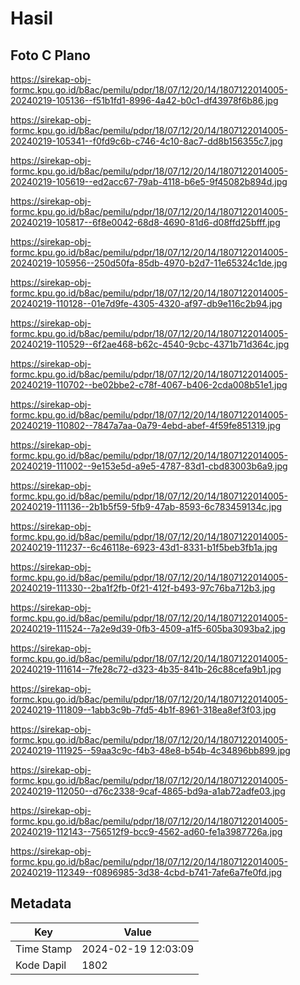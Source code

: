 # Hasil

## Foto C Plano

https://sirekap-obj-formc.kpu.go.id/b8ac/pemilu/pdpr/18/07/12/20/14/1807122014005-20240219-105136--f51b1fd1-8996-4a42-b0c1-df43978f6b86.jpg

https://sirekap-obj-formc.kpu.go.id/b8ac/pemilu/pdpr/18/07/12/20/14/1807122014005-20240219-105341--f0fd9c6b-c746-4c10-8ac7-dd8b156355c7.jpg

https://sirekap-obj-formc.kpu.go.id/b8ac/pemilu/pdpr/18/07/12/20/14/1807122014005-20240219-105619--ed2acc67-79ab-4118-b6e5-9f45082b894d.jpg

https://sirekap-obj-formc.kpu.go.id/b8ac/pemilu/pdpr/18/07/12/20/14/1807122014005-20240219-105817--6f8e0042-68d8-4690-81d6-d08ffd25bfff.jpg

https://sirekap-obj-formc.kpu.go.id/b8ac/pemilu/pdpr/18/07/12/20/14/1807122014005-20240219-105956--250d50fa-85db-4970-b2d7-11e65324c1de.jpg

https://sirekap-obj-formc.kpu.go.id/b8ac/pemilu/pdpr/18/07/12/20/14/1807122014005-20240219-110128--01e7d9fe-4305-4320-af97-db9e116c2b94.jpg

https://sirekap-obj-formc.kpu.go.id/b8ac/pemilu/pdpr/18/07/12/20/14/1807122014005-20240219-110529--6f2ae468-b62c-4540-9cbc-4371b71d364c.jpg

https://sirekap-obj-formc.kpu.go.id/b8ac/pemilu/pdpr/18/07/12/20/14/1807122014005-20240219-110702--be02bbe2-c78f-4067-b406-2cda008b51e1.jpg

https://sirekap-obj-formc.kpu.go.id/b8ac/pemilu/pdpr/18/07/12/20/14/1807122014005-20240219-110802--7847a7aa-0a79-4ebd-abef-4f59fe851319.jpg

https://sirekap-obj-formc.kpu.go.id/b8ac/pemilu/pdpr/18/07/12/20/14/1807122014005-20240219-111002--9e153e5d-a9e5-4787-83d1-cbd83003b6a9.jpg

https://sirekap-obj-formc.kpu.go.id/b8ac/pemilu/pdpr/18/07/12/20/14/1807122014005-20240219-111136--2b1b5f59-5fb9-47ab-8593-6c783459134c.jpg

https://sirekap-obj-formc.kpu.go.id/b8ac/pemilu/pdpr/18/07/12/20/14/1807122014005-20240219-111237--6c46118e-6923-43d1-8331-b1f5beb3fb1a.jpg

https://sirekap-obj-formc.kpu.go.id/b8ac/pemilu/pdpr/18/07/12/20/14/1807122014005-20240219-111330--2ba1f2fb-0f21-412f-b493-97c76ba712b3.jpg

https://sirekap-obj-formc.kpu.go.id/b8ac/pemilu/pdpr/18/07/12/20/14/1807122014005-20240219-111524--7a2e9d39-0fb3-4509-a1f5-605ba3093ba2.jpg

https://sirekap-obj-formc.kpu.go.id/b8ac/pemilu/pdpr/18/07/12/20/14/1807122014005-20240219-111614--7fe28c72-d323-4b35-841b-26c88cefa9b1.jpg

https://sirekap-obj-formc.kpu.go.id/b8ac/pemilu/pdpr/18/07/12/20/14/1807122014005-20240219-111809--1abb3c9b-7fd5-4b1f-8961-318ea8ef3f03.jpg

https://sirekap-obj-formc.kpu.go.id/b8ac/pemilu/pdpr/18/07/12/20/14/1807122014005-20240219-111925--59aa3c9c-f4b3-48e8-b54b-4c34896bb899.jpg

https://sirekap-obj-formc.kpu.go.id/b8ac/pemilu/pdpr/18/07/12/20/14/1807122014005-20240219-112050--d76c2338-9caf-4865-bd9a-a1ab72adfe03.jpg

https://sirekap-obj-formc.kpu.go.id/b8ac/pemilu/pdpr/18/07/12/20/14/1807122014005-20240219-112143--756512f9-bcc9-4562-ad60-fe1a3987726a.jpg

https://sirekap-obj-formc.kpu.go.id/b8ac/pemilu/pdpr/18/07/12/20/14/1807122014005-20240219-112349--f0896985-3d38-4cbd-b741-7afe6a7fe0fd.jpg


## Metadata

| Key        | Value               |
| ---------- | ------------------- |
| Time Stamp | 2024-02-19 12:03:09 |
| Kode Dapil | 1802                |



